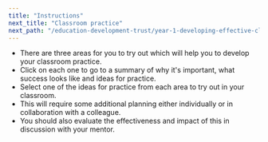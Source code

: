 ```yaml
---
title: "Instructions"
next_title: "Classroom practice"
next_path: "/education-development-trust/year-1-developing-effective-classroom-practice/spring-week-5-ect-classroom-practice"
---
```


- There are three areas for you to try out which will help you to develop your classroom practice.
- Click on each one to go to a summary of why it's important, what success looks like and ideas for practice.
- Select one of the ideas for practice from each area to try out in your classroom.
- This will require some additional planning either individually or in collaboration with a colleague.
- You should also evaluate the effectiveness and impact of this in discussion with your mentor.
